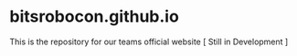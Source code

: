 # bitsrobocon.github.io
This is the repository for our teams official website [ Still in Development ]
